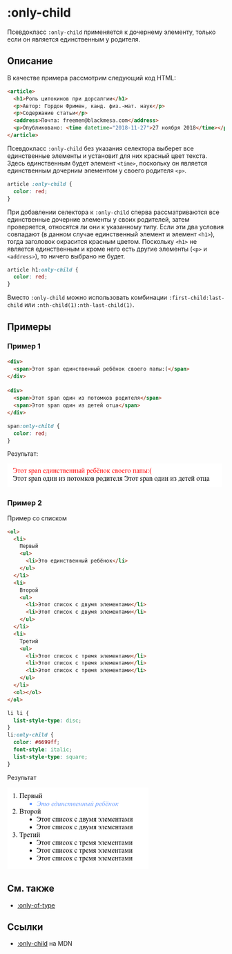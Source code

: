 # :only-child

Псевдокласс `:only-child` применяется к дочернему элементу, только если он является единственным у родителя.

## Описание

В качестве примера рассмотрим следующий код HTML:

```html
<article>
  <h1>Роль цитокинов при дорсалгии</h1>
  <p>Автор: Гордон Фримен, канд. физ.-мат. наук</p>
  <p>Содержание статьи</p>
  <address>Почта: freemen@blackmesa.com</address>
  <p>Опубликовано: <time datetime="2018-11-27">27 ноября 2018</time></p>
</article>
```

Псевдокласс `:only-child` без указания селектора выберет все единственные элементы и установит для них красный цвет текста. Здесь единственным будет элемент `<time>`, поскольку он является единственным дочерним элементом у своего родителя `<p>`.

```css
article :only-child {
  color: red;
}
```

При добавлении селектора к `:only-child` сперва рассматриваются все единственные дочерние элементы у своих родителей, затем проверяется, относятся ли они к указанному типу. Если эти два условия совпадают (в данном случае единственный элемент и элемент `<h1>`), тогда заголовок окрасится красным цветом. Поскольку `<h1>` не является единственным и кроме него есть другие элементы (`<p>` и `<address>`), то ничего выбрано не будет.

```css
article h1:only-child {
  color: red;
}
```

Вместо `:only-child` можно использовать комбинации `:first-child:last-child` или `:nth-child(1):nth-last-child(1)`.

## Примеры

### Пример 1

```html tab="HTML"
<div>
  <span>Этот span единственный ребёнок своего папы:(</span>
</div>

<div>
  <span>Этот span один из потомков родителя</span>
  <span>Этот span один из детей отца</span>
</div>
```

```css tab="CSS"
span:only-child {
  color: red;
}
```

Результат:

![only-child](only-child.png)

### Пример 2

Пример со списком

```html tab="HTML"
<ol>
  <li>
    Первый
    <ul>
      <li>Это единственный ребёнок</li>
    </ul>
  </li>
  <li>
    Второй
    <ul>
      <li>Этот список с двумя элементами</li>
      <li>Этот список с двумя элементами</li>
    </ul>
  </li>
  <li>
    Третий
    <ul>
      <li>Этот список с тремя элементами</li>
      <li>Этот список с тремя элементами</li>
      <li>Этот список с тремя элементами</li>
    </ul>
  </li>
  <ol></ol>
</ol>
```

```css tab="CSS"
li li {
  list-style-type: disc;
}
li:only-child {
  color: #6699ff;
  font-style: italic;
  list-style-type: square;
}
```

Результат

![only-child](only-child2.png)

## См. также

- [:only-of-type](:only-of-type.md)

## Ссылки

- [:only-child](https://developer.mozilla.org/ru/docs/Web/CSS/:only-child) на MDN
